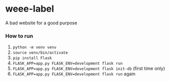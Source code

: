 # weee-label

A bad website for a good purpose

### How to run

1. `python -m venv venv`
2. `source venv/bin/activate`
3. `pip install Flask`
4. `FLASK_APP=app.py FLASK_ENV=development flask run`
5. `FLASK_APP=app.py FLASK_ENV=development flask init-db` (first time only)
6. `FLASK_APP=app.py FLASK_ENV=development flask run` again